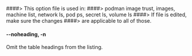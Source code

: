 ####> This option file is used in:
####> podman image trust, images, machine list, network ls, pod ps, secret ls, volume ls
####> If file is edited, make sure the changes
####> are applicable to all of those.

#### **--noheading**, **-n**

Omit the table headings from the listing.
